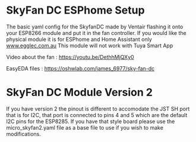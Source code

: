 # SkyFan DC ESPhome Setup

The basic yaml config for the SkyfanDC made by Ventair flashing it onto your ESP8266 module and put it in the fan controller.
If you would like the physical module it is for ESPhome and Home Assistant only www.egglec.com.au
This module will not work with Tuya Smart App

Video about the fan : https://youtu.be/DethhMjQXy0

EasyEDA files : https://oshwlab.com/james_6977/sky-fan-dc

# SkyFan DC Module Version 2
If you have version 2 the pinout is different to accomodate the JST SH port that is for I2C, that port is connected to pins 4 and 5 which are the default I2C pins for the ESP8285.  If you have that style board please use the micro_skyfan2.yaml file as a base file to use if you wish to make modifications.
